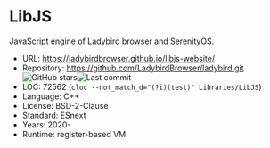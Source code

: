 # LibJS

JavaScript engine of Ladybird browser and SerenityOS.

* URL:        https://ladybirdbrowser.github.io/libjs-website/
* Repository: https://github.com/LadybirdBrowser/ladybird.git <img src="https://img.shields.io/github/stars/LadybirdBrowser/ladybird?label=&style=flat-square" alt="GitHub stars" title="GitHub stars"><img src="https://img.shields.io/github/last-commit/LadybirdBrowser/ladybird?label=&style=flat-square" alt="Last commit" title="Last commit">
* LOC:        72562 (`cloc --not_match_d="(?i)(test)" Libraries/LibJS`)
* Language:   C++
* License:    BSD-2-Clause
* Standard:   ESnext
* Years:      2020-
* Runtime:    register-based VM
